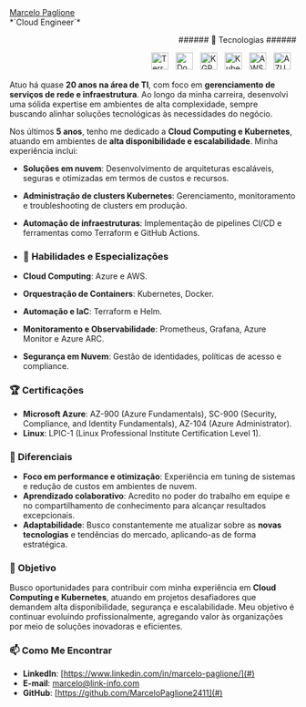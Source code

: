 <div class="badge-base LI-profile-badge" data-locale="pt_BR" data-size="medium" data-theme="light" data-type="VERTICAL" data-vanity="marcelo-paglione" data-version="v1"><a class="badge-base__link LI-simple-link" href="https://br.linkedin.com/in/marcelo-paglione?trk=profile-badge"> 
       Marcelo Paglione</a></div>
*`Cloud Engineer`*                                          <p align="right">   ###### 🤖 Tecnologias ###### <p align="right">

          

<img 
    align="right" 
    alt="AZURE"
    title="AZURE" 
    width="30px" 
    style="padding-right: 10px;" 
    src="https://cdn.jsdelivr.net/gh/devicons/devicon@latest/icons/azure/azure-original.svg"   
/>
<img 
    align="right" 
    alt="AWS" 
    title="AWS"
    width="30px" 
    style="padding-right: 10px;" 
    src="https://cdn.jsdelivr.net/gh/devicons/devicon@latest/icons/amazonwebservices/amazonwebservices-plain-wordmark.svg" 
/>
<img 
    align="right" 
    alt="Kubernetes" 
    title="Kubernetes"
    width="30px" 
    style="padding-right: 10px;" 
    src="https://cdn.jsdelivr.net/gh/devicons/devicon@latest/icons/kubernetes/kubernetes-original.svg" 
/>
<img 
    align="right" 
    alt="KGP" 
    title="Google Cloud"
    width="30px" 
    style="padding-right: 10px;" 
    src="https://cdn.jsdelivr.net/gh/devicons/devicon@latest/icons/kubernetes/kubernetes-original.svg" 
/>
<img 
    align="right" 
    alt="Docker" 
    title="Docker"
    width="30px" 
    style="padding-right: 10px;" 
    src="https://cdn.jsdelivr.net/gh/devicons/devicon@latest/icons/docker/docker-original.svg" 
/>
<img 
    align="right" 
    alt="Terraform"
    title="Terraform" 
    width="30px" 
    style="padding-right: 10px;" 
    src="https://cdn.jsdelivr.net/gh/devicons/devicon@latest/icons/terraform/terraform-original.svg" 
/>
<br/>
<br/>


Atuo há quase **20 anos na área de TI**, com foco em **gerenciamento de serviços de rede e infraestrutura**. Ao longo da minha carreira, desenvolvi uma sólida expertise em ambientes de alta complexidade, sempre buscando alinhar soluções tecnológicas às necessidades do negócio.

Nos últimos **5 anos**, tenho me dedicado a **Cloud Computing e Kubernetes**, atuando em ambientes de **alta disponibilidade e escalabilidade**. Minha experiência inclui:
- **Soluções em nuvem**: Desenvolvimento de arquiteturas escaláveis, seguras e otimizadas em termos de custos e recursos. 
- **Administração de clusters Kubernetes**: Gerenciamento, monitoramento e troubleshooting de clusters em produção.
- **Automação de infraestruturas**: Implementação de pipelines CI/CD e ferramentas como Terraform e GitHub Actions.

- ### 🚀 Habilidades e Especializações
- **Cloud Computing**: Azure e AWS.
- **Orquestração de Containers**: Kubernetes, Docker.
- **Automação e IaC**: Terraform e Helm.
- **Monitoramento e Observabilidade**: Prometheus, Grafana, Azure Monitor e Azure ARC.
- **Segurança em Nuvem**: Gestão de identidades, políticas de acesso e compliance.

### 🏆 Certificações
- **Microsoft Azure**: AZ-900 (Azure Fundamentals), SC-900 (Security, Compliance, and Identity Fundamentals), AZ-104 (Azure Administrator).
- **Linux**: LPIC-1 (Linux Professional Institute Certification Level 1).

### 🌟 Diferenciais
- **Foco em performance e otimização**: Experiência em tuning de sistemas e redução de custos em ambientes de nuvem.
- **Aprendizado colaborativo**: Acredito no poder do trabalho em equipe e no compartilhamento de conhecimento para alcançar resultados excepcionais.
- **Adaptabilidade**: Busco constantemente me atualizar sobre as **novas tecnologias** e tendências do mercado, aplicando-as de forma estratégica.

### 💼 Objetivo
Busco oportunidades para contribuir com minha experiência em **Cloud Computing e Kubernetes**, atuando em projetos desafiadores que demandem alta disponibilidade, segurança e escalabilidade. Meu objetivo é continuar evoluindo profissionalmente, agregando valor às organizações por meio de soluções inovadoras e eficientes.

### 📫 Como Me Encontrar
- **LinkedIn**: [https://www.linkedin.com/in/marcelo-paglione/](#)
- **E-mail**: [marcelo@link-info.com](#)
- **GitHub**: [https://github.com/MarceloPaglione2411](#)




  

